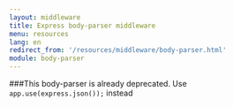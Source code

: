 ```yaml
---
layout: middleware
title: Express body-parser middleware
menu: resources
lang: en
redirect_from: '/resources/middleware/body-parser.html'
module: body-parser
---
```


###This body-parser is already deprecated. Use ```  app.use(express.json()); ``` instead
